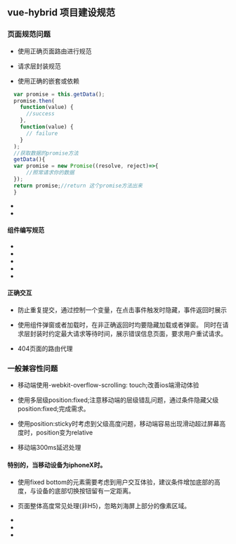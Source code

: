 ## vue-hybrid 项目建设规范

### 页面规范问题

* 使用正确页面路由进行规范

* 请求层封装规范

* 使用正确的嵌套或依赖
```js
  var promise = this.getData();
  promise.then(
    function(value) {
      //success
    },
    function(value) {
      // failure
    }
  );
  //获取数据的promise方法
  getData(){
  var promise = new Promise((resolve, reject)=>{
      //照常请求你的数据
  });
  return promise;//return 这个promise方法出来
  }
```
* 

* 

#### 组件编写规范

* 

* 

* 

* 

* 

#### 正确交互

* 防止重复提交，通过控制一个变量，在点击事件触发时隐藏，事件返回时展示

* 使用组件弹窗或者加载时，在非正确返回时均要隐藏加载或者弹窗。 同时在请求层封装时约定最大请求等待时间，展示错误信息页面，要求用户重试请求。

* 404页面的路由代理



### 一般兼容性问题

* 移动端使用-webkit-overflow-scrolling: touch;改善ios端滑动体验

* 使用多层级position:fixed;注意移动端的层级错乱问题，通过条件隐藏父级position:fixed;完成需求。

* 使用position:sticky时考虑到父级高度问题，移动端容易出现滑动超过屏幕高度时，position变为relative

* 移动端300ms延迟处理


#### 特别的，当移动设备为iphoneX时。

* 使用fixed bottom的元素需要考虑到用户交互体验，建议条件增加底部的高度，与设备的底部切换按钮留有一定距离。

* 页面整体高度常见处理(非H5)，忽略刘海屏上部分的像素区域。

* 

* 
* 
